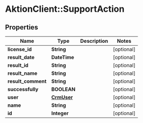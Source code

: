 # AktionClient::SupportAction

## Properties
Name | Type | Description | Notes
------------ | ------------- | ------------- | -------------
**license_id** | **String** |  | [optional] 
**result_date** | **DateTime** |  | [optional] 
**result_id** | **String** |  | [optional] 
**result_name** | **String** |  | [optional] 
**result_comment** | **String** |  | [optional] 
**successfully** | **BOOLEAN** |  | [optional] 
**user** | [**CrmUser**](CrmUser.md) |  | [optional] 
**name** | **String** |  | [optional] 
**id** | **Integer** |  | [optional] 


